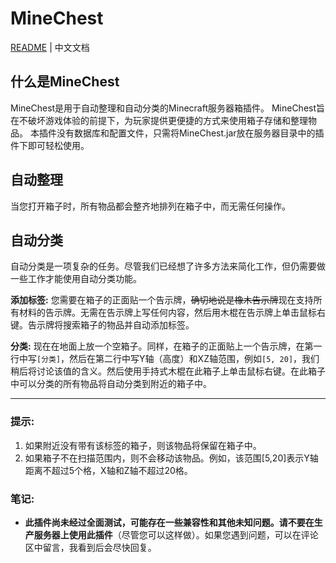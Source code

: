 # MineChest
[README](README.md) | 中文文档

## 什么是MineChest
MineChest是用于自动整理和自动分类的Minecraft服务器箱插件。
MineChest旨在不破坏游戏体验的前提下，为玩家提供更便捷的方式来使用箱子存储和整理物品。
本插件没有数据库和配置文件，只需将MineChest.jar放在服务器目录中的插件下即可轻松使用。

## 自动整理
当您打开箱子时，所有物品都会整齐地排列在箱子中，而无需任何操作。

## 自动分类
自动分类是一项复杂的任务。尽管我们已经想了许多方法来简化工作，但仍需要做一些工作才能使用自动分类功能。

**添加标签:** 您需要在箱子的正面贴一个告示牌，~~确切地说是橡木告示牌~~现在支持所有材料的告示牌。无需在告示牌上写任何内容，然后用木棍在告示牌上单击鼠标右键。告示牌将搜索箱子的物品并自动添加标签。

**分类:** 现在在地面上放一个空箱子。同样，在箱子的正面贴上一个告示牌，在第一行中写`[分类]`，然后在第二行中写Y轴（高度）和XZ轴范围，例如`[5, 20]`，我们稍后将讨论该值的含义。然后使用手持式木棍在此箱子上单击鼠标右键。在此箱子中可以分类的所有物品将自动分类到附近的箱子中。

----

### 提示:
1. 如果附近没有带有该标签的箱子，则该物品将保留在箱子中。
2. 如果箱子不在扫描范围内，则不会移动该物品。例如，该范围[5,20]表示Y轴距离不超过5个格，X轴和Z轴不超过20格。

### 笔记:
- **此插件尚未经过全面测试，可能存在一些兼容性和其他未知问题。请不要在生产服务器上使用此插件**（尽管您可以这样做）。如果您遇到问题，可以在评论区中留言，我看到后会尽快回复。
